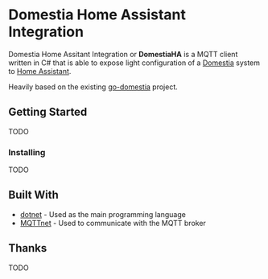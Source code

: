 # Domestia Home Assistant Integration

Domestia Home Assitant Integration or **DomestiaHA** is a MQTT client written in C# that is able to expose light configuration of a [Domestia](https://domestia.be/) system to [Home Assistant](https://www.home-assistant.io/).

Heavily based on the existing [go-domestia](https://github.com/victorjacobs/go-domestia) project.

## Getting Started

TODO

### Installing

TODO

## Built With

  - [dotnet](https://dotnet.microsoft.com/en-us/) - Used
    as the main programming language
  - [MQTTnet](https://github.com/dotnet/MQTTnet) - Used to communicate with the MQTT broker

## Thanks

TODO